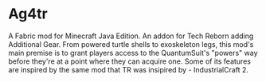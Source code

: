 # Ag4tr
A Fabric mod for Minecraft Java Edition.
An addon for Tech Reborn adding Additional Gear. From powered turtle shells to exoskeleton legs, this mod's main premise is to grant players access to the QuantumSuit's "powers" way before they're at a point where they can acquire one.
Some of its features are inspired by the same mod that TR was insipired by - IndustrialCraft 2.
